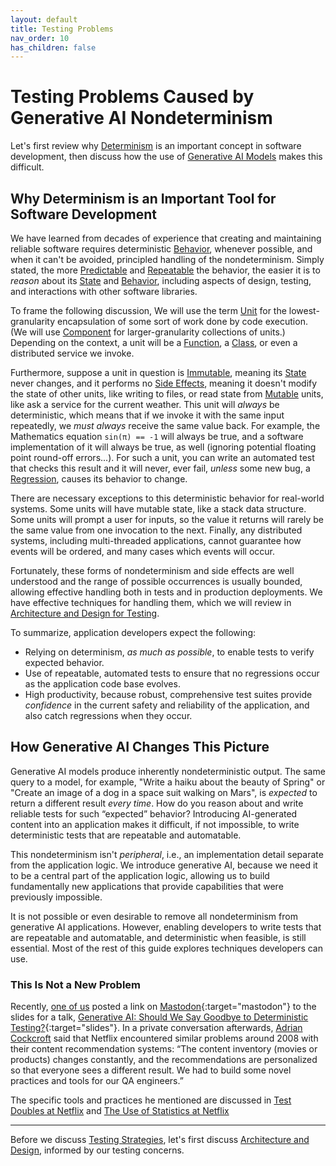 ```yaml
---
layout: default
title: Testing Problems
nav_order: 10
has_children: false
---
```


# Testing Problems Caused by Generative AI Nondeterminism 

Let's first review why [Determinism]({{site.glossaryurl}}/#determinism) is an important concept in software development, then discuss how the use of [Generative AI Models]({{site.glossaryurl}}/#generative-ai-model) makes this difficult.

## Why Determinism is an Important Tool for Software Development

We have learned from decades of experience that creating and maintaining reliable software requires deterministic [Behavior]({{site.glossaryurl}}/#behavior), whenever possible, and when it can't be avoided, principled handling of the nondeterminism. Simply stated, the more [Predictable]({{site.glossaryurl}}/#predictable) and [Repeatable]({{site.glossaryurl}}/#repeatable) the behavior, the easier it is to _reason_ about its [State]({{site.glossaryurl}}/#state) and [Behavior]({{site.glossaryurl}}/#behavior), including aspects of design, testing, and interactions with other software libraries.

To frame the following discussion, We will use the term [Unit]({{site.glossaryurl}}/#unit) for the lowest-granularity encapsulation of some sort of work done by code execution. (We will use [Component]({{site.glossaryurl}}/#component) for larger-granularity collections of units.) Depending on the context, a unit will be a [Function]({{site.glossaryurl}}/#function), a [Class]({{site.glossaryurl}}/#class), or even a distributed service we invoke. 

Furthermore, suppose a unit in question is [Immutable]({{site.glossaryurl}}/#immutable), meaning its [State]({{site.glossaryurl}}/#state) never changes, and it performs no [Side Effects]({{site.glossaryurl}}/#side-effect), meaning it doesn't modify the state of other units, like writing to files, or read state from [Mutable]({{site.glossaryurl}}/#mutable) units, like ask a service for the current weather. This unit will _always_ be deterministic, which means that if we invoke it with the same input repeatedly, we _must always_ receive the same value back. For example, the Mathematics equation `sin(π) == -1` will always be true, and a software implementation of it will always be true, as well (ignoring potential floating point round-off errors...). For such a unit, you can write an automated test that checks this result and it will never, ever fail, _unless_ some new bug, a [Regression]({{site.glossaryurl}}/#regression), causes its behavior to change. 

There are necessary exceptions to this deterministic behavior for real-world systems. Some units will have mutable state, like a stack data structure. Some units will prompt a user for inputs, so the value it returns will rarely be the same value from one invocation to the next. Finally, any distributed systems, including multi-threaded applications, cannot guarantee how events will be ordered, and many cases which events will occur. 

Fortunately, these forms of nondeterminism and side effects are well understood and the range of possible occurrences is usually bounded, allowing effective handling both in tests and in production deployments. We have effective techniques for handling them, which we will review in [Architecture and Design for Testing]({{site.baseurl}}/architecture-design/).

To summarize, application developers expect the following:

* Relying on determinism, _as much as possible_, to enable tests to verify expected behavior.
* Use of repeatable, automated tests to ensure that no regressions occur as the application code base evolves.
* High productivity, because robust, comprehensive test suites provide _confidence_ in the current safety and reliability of the application, and also catch regressions when they occur.

## How Generative AI Changes This Picture

Generative AI models produce inherently nondeterministic output. The same query to a model, for example, "Write a haiku about the beauty of Spring" or "Create an image of a dog in a space suit walking on Mars", is _expected_ to return a different result _every time_. How do you reason about and write reliable tests for such &ldquo;expected&rdquo; behavior? Introducing AI-generated content into an application makes it difficult, if not impossible, to write deterministic tests that are repeatable and automatable. 

This nondeterminism isn't _peripheral_, i.e., an implementation detail separate from the application logic. We introduce generative AI, because we need it to be a central part of the application logic, allowing us to build fundamentally new applications that provide capabilities that were previously impossible.

It is not possible or even desirable to remove all nondeterminism from generative AI applications. However, enabling developers to write tests that are repeatable and automatable, and deterministic when feasible, is still essential. Most of the rest of this guide explores techniques developers can use.

### This Is Not a New Problem

Recently, [one of us]({{site.baseurl}}/references/#dean-wampler) posted a link on [Mastodon](https://discuss.systems/@deanwampler/113850433324825993){:target="mastodon"} to the slides for a talk, [Generative AI: Should We Say Goodbye to Deterministic Testing?](https://deanwampler.github.io/polyglotprogramming/papers/#Generative-AI-Should-We-Say-Goodbye-to-Deterministic-Testing){:target="slides"}. In a private conversation afterwards, [Adrian Cockcroft]({{site.baseurl}}/references/#adrian-cockcroft) said that Netflix encountered similar problems around 2008 with their content recommendation systems: &ldquo;The content inventory (movies or products) changes constantly, and the recommendations are personalized so that everyone sees a different result. We had to build some novel practices and tools for our QA engineers.&rdquo; 

The specific tools and practices he mentioned are discussed in [Test Doubles at Netflix]({{site.baseurl}}/architecture-design/component-design/#test-doubles-at-netflix) and [The Use of Statistics at Netflix]({{site.baseurl}}/testing-strategies/statistical-tests/#the-use-of-statistics-at-netflix)

--- 

Before we discuss [Testing Strategies]({{site.baseurl}}/testing-strategies), let's first discuss [Architecture and Design]({{site.baseurl}}/architecture-design), informed by our testing concerns.
